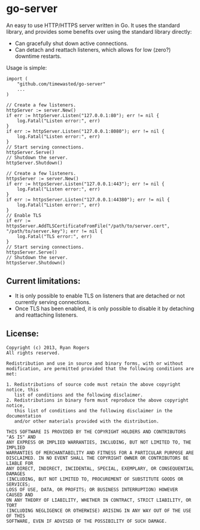 go-server
=========

An easy to use HTTP/HTTPS server written in Go.  It uses the standard library, and provides some benefits over using the standard library directly:

* Can gracefully shut down active connections.
* Can detach and reattach listeners, which allows for low (zero?) downtime restarts.

Usage is simple:

```
import (
	"github.com/timewasted/go-server"
	...
)

// Create a few listeners.
httpServer := server.New()
if err := httpServer.Listen("127.0.0.1:80"); err != nil {
	log.Fatal("Listen error:", err)
}
if err := httpServer.Listen("127.0.0.1:8080"); err != nil {
	log.Fatal("Listen error:", err)
}
// Start serving connections.
httpServer.Serve()
// Shutdown the server.
httpServer.Shutdown()

// Create a few listeners.
httpsServer := server.New()
if err := httpsServer.Listen("127.0.0.1:443"); err != nil {
	log.Fatal("Listen error:", err)
}
if err := httpsServer.Listen("127.0.0.1:44380"); err != nil {
	log.Fatal("Listen error:", err)
}
// Enable TLS
if err := httpsServer.AddTLSCertificateFromFile("/path/to/server.cert", "/path/to/server.key"); err != nil {
	log.Fatal("TLS error:", err)
}
// Start serving connections.
httpsServer.Serve()
// Shutdown the server.
httpsServer.Shutdown()
```

Current limitations:
--------------------

* It is only possible to enable TLS on listeners that are detached or not currently serving connections.
* Once TLS has been enabled, it is only possible to disable it by detaching and reattaching listeners.

License:
--------
```
Copyright (c) 2013, Ryan Rogers
All rights reserved.

Redistribution and use in source and binary forms, with or without
modification, are permitted provided that the following conditions are met: 

1. Redistributions of source code must retain the above copyright notice, this
   list of conditions and the following disclaimer. 
2. Redistributions in binary form must reproduce the above copyright notice,
   this list of conditions and the following disclaimer in the documentation
   and/or other materials provided with the distribution. 

THIS SOFTWARE IS PROVIDED BY THE COPYRIGHT HOLDERS AND CONTRIBUTORS "AS IS" AND
ANY EXPRESS OR IMPLIED WARRANTIES, INCLUDING, BUT NOT LIMITED TO, THE IMPLIED
WARRANTIES OF MERCHANTABILITY AND FITNESS FOR A PARTICULAR PURPOSE ARE
DISCLAIMED. IN NO EVENT SHALL THE COPYRIGHT OWNER OR CONTRIBUTORS BE LIABLE FOR
ANY DIRECT, INDIRECT, INCIDENTAL, SPECIAL, EXEMPLARY, OR CONSEQUENTIAL DAMAGES
(INCLUDING, BUT NOT LIMITED TO, PROCUREMENT OF SUBSTITUTE GOODS OR SERVICES;
LOSS OF USE, DATA, OR PROFITS; OR BUSINESS INTERRUPTION) HOWEVER CAUSED AND
ON ANY THEORY OF LIABILITY, WHETHER IN CONTRACT, STRICT LIABILITY, OR TORT
(INCLUDING NEGLIGENCE OR OTHERWISE) ARISING IN ANY WAY OUT OF THE USE OF THIS
SOFTWARE, EVEN IF ADVISED OF THE POSSIBILITY OF SUCH DAMAGE.
```
